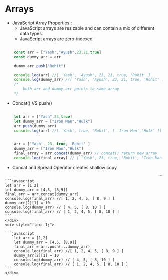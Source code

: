 # Arrays

* JavaScript Array Properties :
    - JavaScript arrays are resizable and can contain a mix of different data types.
    - JavaScript arrays are zero-indexed
```javascript

    const arr = ["Yash","Ayush",23,21,true]
    const dummy_arr = arr

    dummy_arr.push("Rohit")

    console.log(arr) //[ 'Yash', 'Ayush', 23, 21, true, 'Rohit' ]
    console.log(dummy_arr) //[ 'Yash', 'Ayush', 23, 21, true, 'Rohit' ]
    /*
        both arr and dummy_arr points to same array
    */
```
* Concat() VS push()
```javascript

    let arr = ["Yash",23,true]
    let dummy_arr = ["Iron Man","Hulk"]
    arr.push(dummy_arr)
    console.log(arr) //[ 'Yash', true, 'Rohit', [ 'Iron Man','Hulk' ]]


    arr = ['Yash', 23, true, 'Rohit' ]
    dummy_arr = ["Iron Man","Hulk"]
    final_array = arr.concat(dummy_arr) // concat() return new array
    console.log(final_array) // [ 'Yash', 23, true, 'Rohit', 'Iron Man', 'Hulk' ]

```
* Concat and Spread Operator creates shallow copy
<div style="display: flex; gap: 10px;">
    <div style="flex: 1;">

    ```javascript
    let arr = [1,2]
    let dummy_arr = [4,5, [8,9]]
    final_arr = arr.concat(dummy_arr) 
    console.log(final_arr) //[ 1, 2, 4, 5, [ 8, 9 ] ]
    dummy_arr[2][1] = 10
    console.log(dummy_arr) // [ 4, 5, [ 8, 10 ] ]
    console.log(final_arr) // [ 1, 2, 4, 5, [ 8, 10 ] ]
    ```
    </div>
    <div style="flex: 1;">
    
    ```javascript
        let arr = [1,2]
        let dummy_arr = [4,5, [8,9]]
        final_arr = arr.push(...dummy_arr) 
        console.log(final_arr) //[ 1, 2, 4, 5, [ 8, 9 ] ]
        dummy_arr[2][1] = 10
        console.log(dummy_arr) // [ 4, 5, [ 8, 10 ] ]
        console.log(final_arr) // [ 1, 2, 4, 5, [ 8, 10 ] ]
    ```
    </div>
</div>
```
